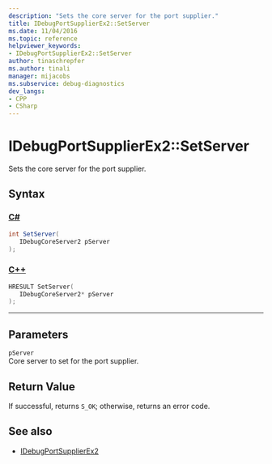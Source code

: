 ```yaml
---
description: "Sets the core server for the port supplier."
title: IDebugPortSupplierEx2::SetServer
ms.date: 11/04/2016
ms.topic: reference
helpviewer_keywords:
- IDebugPortSupplierEx2::SetServer
author: tinaschrepfer
ms.author: tinali
manager: mijacobs
ms.subservice: debug-diagnostics
dev_langs:
- CPP
- CSharp
---
```

# IDebugPortSupplierEx2::SetServer

Sets the core server for the port supplier.

## Syntax

### [C#](#tab/csharp)
```csharp
int SetServer(
   IDebugCoreServer2 pServer
);
```
### [C++](#tab/cpp)
```cpp
HRESULT SetServer(
   IDebugCoreServer2* pServer
);
```
---

## Parameters
`pServer`\
Core server to set for the port supplier.

## Return Value
 If successful, returns `S_OK`; otherwise, returns an error code.

## See also
- [IDebugPortSupplierEx2](../../../extensibility/debugger/reference/idebugportsupplierex2.md)
